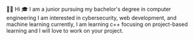 👋🏻 Hi 
🎓 I am a junior pursuing my bachelor's degree in computer engineering
I am interested in cybersecurity, web development, and machine learning 
currently, I am learning c++ 
focusing on project-based learning and I will love to work on your project.
